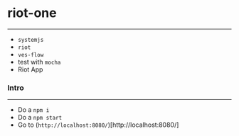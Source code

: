 # riot-one

--------
- `systemjs`
- `riot`
- `ves-flow`
- test with `mocha`
- Riot App


### Intro
----------
- Do a `npm i`
- Do a `npm start`
- Go to (`http://localhost:8080/`)[http://localhost:8080/]